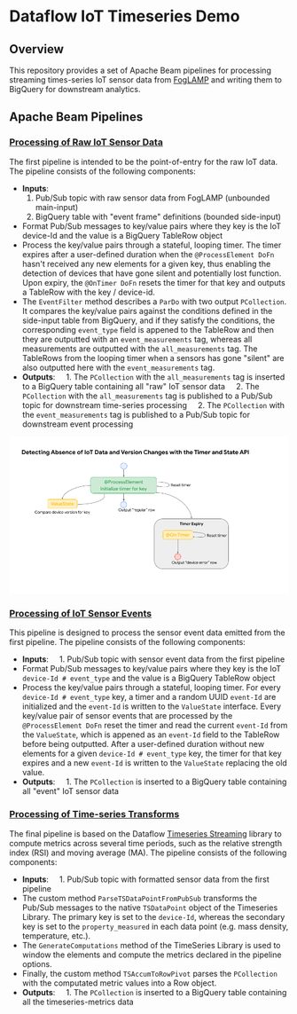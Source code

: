 # Dataflow IoT Timeseries Demo
## Overview
This repository provides a set of Apache Beam pipelines for processing streaming times-series IoT sensor data from [FogLAMP](https://github.com/foglamp/FogLAMP) and writing them to BigQuery for downstream analytics.
## Apache Beam Pipelines
### [Processing of Raw IoT Sensor Data](https://github.com/foglamp/FogLAMP)
The first pipeline is intended to be the point-of-entry for the raw IoT data. The pipeline consists of the following components:
- **Inputs**:
    1. Pub/Sub topic with raw sensor data from FogLAMP (unbounded main-input)
    2. BigQuery table with "event frame" definitions (bounded side-input)
- Format Pub/Sub messages to key/value pairs where they key is the IoT device-Id and the value is a BigQuery TableRow object
- Process the key/value pairs through a stateful, looping timer. The timer expires after a user-defined duration when the ```@ProcessElement DoFn``` hasn't received any new elements for a given key, thus enabling the detection of devices that have gone silent and potentially lost function. Upon expiry, the ``@OnTimer DoFn`` resets the timer for that key and outputs a TableRow with the key / device-id. 
- The ```EventFilter``` method describes a ```ParDo``` with two output ```PCollection```. It compares the key/value pairs against the conditions defined in the side-input table from BigQuery, and if they satisfy the conditions, the corresponding ```event_type``` field is appened to the TableRow and then they are outputted with an ```event_measurements``` tag, whereas all measurements are outputted with the ```all_measurements``` tag. The TableRows from the looping timer when a sensors has gone "silent" are also outputted here with the ```event_measurements``` tag.
- **Outputs**:
&nbsp;&nbsp;&nbsp;&nbsp;1\. The ```PCollection``` with the ```all_measurements``` tag is inserted to a BigQuery table containing all "raw" IoT sensor data
&nbsp;&nbsp;&nbsp;&nbsp;2\. The ```PCollection``` with the ```all_measurements``` tag is published to a Pub/Sub topic for downstream time-series processing
&nbsp;&nbsp;&nbsp;&nbsp;2\. The ```PCollection``` with the ```event_measurements``` tag is published to a Pub/Sub topic for downstream event processing

![Looping Stateful Timer (1)](images/looping_timer_1.png?raw=true "Looping Stateful Timer")

### [Processing of IoT Sensor Events](https://github.com/foglamp/FogLAMP)
This pipeline is designed to process the sensor event data emitted from the first pipeline. The pipeline consists of the following components:
- **Inputs**:
&nbsp;&nbsp;&nbsp;&nbsp;1\. Pub/Sub topic with sensor event data from the first pipeline
- Format Pub/Sub messages to key/value pairs where they key is the IoT ```device-Id # event_type``` and the value is a BigQuery TableRow object
- Process the key/value pairs through a stateful, looping timer. For every ```device-Id # event_type``` key, a timer and a random UUID ```event-Id``` are initialized and the ```event-Id``` is written to the ```ValueState``` interface. Every key/value pair of sensor events that are processed by the ```@ProcessElement DoFn``` reset the timer and read the current ```event-Id``` from the ```ValueState```, which is appened as an ```event-Id``` field to the TableRow before being outputted. After a user-defined duration without new elements for a given ```device-Id # event_type``` key, the timer for that key expires and a new ```event-Id``` is written to the ```ValueState``` replacing the old value.
- **Outputs**:
&nbsp;&nbsp;&nbsp;&nbsp;1\. The ```PCollection``` is inserted to a BigQuery table containing all "event" IoT sensor data

### [Processing of Time-series Transforms](https://github.com/foglamp/FogLAMP)
The final pipeline is based on the Dataflow [Timeseries Streaming]() library to compute metrics across several time periods, such as the relative strength index (RSI) and moving average (MA). The pipeline consists of the following components:
- **Inputs**:
&nbsp;&nbsp;&nbsp;&nbsp;1\. Pub/Sub topic with formatted sensor data from the first pipeline
- The custom method ```ParseTSDataPointFromPubSub``` transforms the Pub/Sub messages to the native ```TSDataPoint``` object of the Timeseries Library. The primary key is set to the ```device-Id```, whereas the secondary key is set to the ```property_measured``` in each data point (e.g. mass density, temperature, etc.).
- The ```GenerateComputations``` method of the TimeSeries Library is used to window the elements and compute the metrics declared in the pipeline options.
- Finally, the custom method ```TSAccumToRowPivot``` parses the ```PCollection``` with the computated metric values into a Row object.
- **Outputs**:
&nbsp;&nbsp;&nbsp;&nbsp;1\. The ```PCollection``` is inserted to a BigQuery table containing all the timeseries-metrics data 